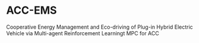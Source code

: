 # ACC-EMS
Cooperative Energy Management and Eco-driving of Plug-in Hybrid Electric Vehicle via Multi-agent Reinforcement Learningt
MPC for ACC 
